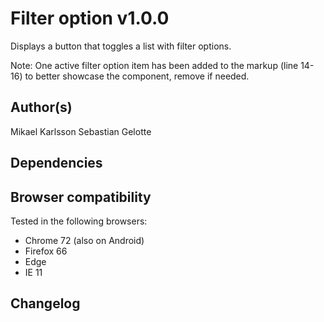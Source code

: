 # Filter option v1.0.0

Displays a button that toggles a list with filter options.

Note: One active filter option item has been added to the markup (line 14-16) to better showcase the component, remove if needed.

## Author(s)

Mikael Karlsson
Sebastian Gelotte

## Dependencies



## Browser compatibility

Tested in the following browsers:

- Chrome 72 (also on Android)
- Firefox 66
- Edge
- IE 11

## Changelog

